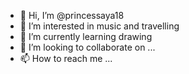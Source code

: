 - 👋 Hi, I’m @princessaya18
- 👀 I’m interested in music and travelling
- 🌱 I’m currently learning drawing
- 💞️ I’m looking to collaborate on ...
- 📫 How to reach me ...

<!---
princessaya18/princessaya18 is a ✨ special ✨ repository because its `README.md` (this file) appears on your GitHub profile.
You can click the Preview link to take a look at your changes.
--->
